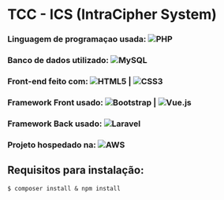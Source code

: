 # TCC - ICS (IntraCipher System)

### Linguagem de programaçao usada: ![PHP](https://img.shields.io/badge/-PHP-%236495ED?style=flat-square&logo=PHP&logoColor=ffffff)
### Banco de dados utilizado: ![MySQL](https://img.shields.io/badge/-MySQL-%234169E1?style=flat-square&logo=MySQL&logoColor=ffffff)
### Front-end feito com: ![HTML5](https://img.shields.io/badge/-HTML5-%23E44D27?style=flat-square&logo=html5&logoColor=ffffff) | ![CSS3](https://img.shields.io/badge/-CSS3-%2300BFFF?style=flat-square&logo=CSS3&logoColor=ffffff)
### Framework Front usado: ![Bootstrap](https://img.shields.io/badge/-Bootstrap-563D7C?style=flat-square&logo=Bootstrap) | ![Vue.js](https://img.shields.io/badge/vuejs-%2335495e.svg?style=for-the-badge&logo=vuedotjs&logoColor=%234FC08D)
### Framework Back usado: ![Laravel](https://img.shields.io/badge/-Laravel-F05340?style=flat-square&logo=Laravel&logoColor=FFFFFF)
### Projeto hospedado na: ![AWS](https://img.shields.io/badge/AWS-%23FF9900.svg?style=for-the-badge&logo=amazon-aws&logoColor=white)

## Requisitos para instalação:
`$ composer install & npm install`
